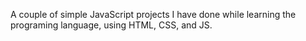 A couple of simple JavaScript projects I have done while learning the programing language, using HTML, CSS, and JS.
